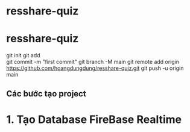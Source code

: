 # resshare-quiz
# resshare-quiz
 
git init
git add  
git commit -m "first commit"
git branch -M main
git remote add origin https://github.com/hoangdungdung/resshare-quiz.git
git push -u origin main
## Các bước tạo project
# 1. Tạo Database FireBase Realtime  

